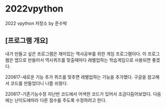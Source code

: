 # 2022vpython  
2022 vpython 저장소 by 준수박  
## [프로그램 개요]  
내가 만들고 싶은 프로그램은 재미있는 역사공부를 위한 게임 프로그램이다. 이 프로그램은 앱으로 만들어서 역사퀴즈를 맞출때마다 레벨업하는 학습게임으로 사용되면 좋겠다.  


220617-새로운 기능 추가
퀴즈를 맞추면 레벨업하는 기능을 추가했다.
구글을 참고해서 코드를 만들었더니 나름 쉬웠다.

220617-기존기능수정
지난번 코드에서 어색한 코드가 있어서 조금다듬어보았다.
다음에는 난이도에따라 다른 점수를 주도록 수정하려고 한다.

